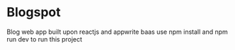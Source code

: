 # Blogspot
Blog web app built upon reactjs and appwrite baas
use npm install and npm run dev to run this project
